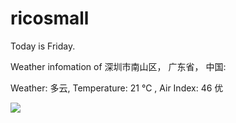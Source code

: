 # ricosmall

Today is Friday.

Weather infomation of 深圳市南山区， 广东省， 中国: 

Weather: 多云, Temperature: 21 ℃ , Air Index: 46 优

<img src="https://github-readme-stats.vercel.app/api?username=ricosmall&show_icons=true" />
